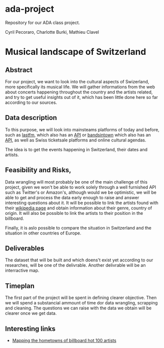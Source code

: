 # ada-project
Repository for our ADA class project.

Cyril Pecoraro, Charlotte Burki, Mathieu Clavel

# Musical landscape of Switzerland

## Abstract
For our project, we want to look into the cultural aspects of Swizerland, more specifically its musical life. We will gather informations from the web about concerts happening throughout the country and the artists related, and try to get useful insights out of it, which has been little done here so far according to our sources.

## Data description 
To this purpose, we will look into mainsteams platforms of today and before, such as [lastfm](http://www.last.fm), which also has an [API](http://www.last.fm/api) or [bandsintown](http://news.bandsintown.com/home) which also has an [API](https://www.bandsintown.com/api/overview), as well as Swiss ticketsale platforms and online cultural agendas.

The idea is to get the events happening in Switzerland, their dates and artists.

## Feasibility and Risks, 
Data wrangling will most probably be one of the main challenge of this project, given we won't be able to work solely through a well furnished API such as Twitter's or Amazon's, although would we be optimistic, we will be able to get and process the data early enough to raise and answer interesting questions about it.
It will be possible to link the artists found with their [wikipedia page](https://www.wikipedia.org) and obtain information about their genre, country of origin.
It will also be possible to link the artists to their position in the billboard.

Finally, it is aslo possible to compare the situation in Switzerland and the situation in other countries of Europe.

## Deliverables
The dataset that will be built and which doens't exist yet according to our researches, will be one of the delivrable.
Another delivrable will be an interractive map.

## Timeplan
The first part of the project will be spent in defining clearer objective. Then we will spend a substancial ammount of time dor data wrangling, scrapping and cleaning. The questions we can raise with the data we obtain will be clearer once we get data.

## Interesting links
- [Mapping the hometowns of billboard hot 100 artists](http://thedataface.com/mapping-the-hometowns-of-billboard-hot-100-artsts/)
